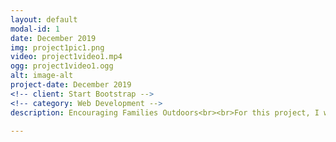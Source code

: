 ```yaml
---
layout: default
modal-id: 1
date: December 2019
img: project1pic1.png
video: project1video1.mp4
ogg: project1video1.ogg
alt: image-alt
project-date: December 2019
<!-- client: Start Bootstrap -->
<!-- category: Web Development -->
description: Encouraging Families Outdoors<br><br>For this project, I worked on an interdisciplinary team with Industrial Designers and Mechanical engineers. The goal of the project was to create a product that encouraged families outdoors. <br><br>After conducting market research and multiple iterations of prototyping, the final result was the hive. The product was an attachable fanny pack that can be paired with a daypack, created specifically for a parent child duo. The market research for this projected included understanding the target market, conducting observational research, journey maps, and gathering survey data. <br><br>From the market research gathered, the team decided to move forward with an attachable fanny pack. For the ideation phase, the team initially focused on certain features and began sketching. Many prototypes were created to understand the interaction of the product with the users, functionality, and size. Below is an image of the final prototype the group created.<br><br><img src="img/portfolio/project1pic1.png" width="300" class="img-responsive img-centered">The second picture below shows the final prototype created using a manufacturer based off of a design spec we sent in. <br><br><img src="img/portfolio/project1pic2.png" width="300" class="img-responsive img-centered">The video below shows more information on the fanny pack and the product in use. <br><br><iframe src="https://drive.google.com/file/d/1CijSmH-4jCSFJfXNBvHSGAYzTErwNLXx/preview" width="300" height="200"></iframe>

---
```


